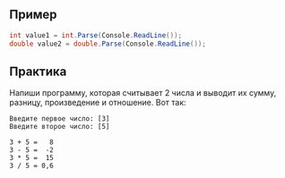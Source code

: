 ## Пример
```cs
int value1 = int.Parse(Console.ReadLine());
double value2 = double.Parse(Console.ReadLine());
```

## Практика
Напиши программу, которая считывает 2 числа и выводит их сумму, разницу, произведение и отношение. Вот так:
```
Введите первое число: [3]
Введите второе число: [5]

3 + 5 =   8
3 - 5 =  -2
3 * 5 =  15
3 / 5 = 0,6
```

